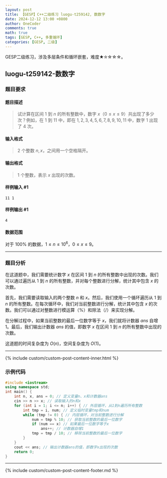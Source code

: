 ```yaml
---
layout: post
title: 【GESP】C++二级练习 luogu-t259142, 数数字
date: 2024-12-12 13:00 +0800
author: OneCoder
comments: true
math: true
tags: [GESP, C++, 多重循环]
categories: [GESP, 二级]
---
```

GESP二级练习，涉及多层条件和循环嵌套，难度★✮☆☆☆。

<!--more-->

## luogu-t259142-数数字

### 题目要求

#### 题目描述

>试计算在区间 $1$ 到 $n$ 的所有整数中，数字 $x$（$0\le x\le9$）共出现了多少次？例如，在 $1$ 到 $11$ 中，即在 $1,2,3,4,5,6,7,8,9,10,11$ 中，数字 $1$ 出现了 $4$ 次。

#### 输入格式

>$2$ 个整数 $n,x$，之间用一个空格隔开。

#### 输出格式

>$1$ 个整数，表示 $x$ 出现的次数。

#### 样例输入 #1

```console
11 1
```

#### 样例输出 #1

```console
4
```

#### 数据范围

对于 $100\%$ 的数据，$1\le n\le 10^6$，$0\le x \le 9$。

---

### 题目分析

在这道题中，我们需要统计数字 $x$ 在区间 $1$ 到 $n$ 的所有整数中出现的次数。我们可以通过遍历从 $1$ 到 $n$ 的所有整数，并对每个整数进行分解，统计其中包含 $x$ 的次数。

首先，我们需要读取输入的两个整数 $n$ 和 $x$。然后，我们使用一个循环遍历从 $1$ 到 $n$ 的所有整数。在每次循环中，我们对当前整数进行分解，统计其中包含 $x$ 的次数。我们可以通过对整数进行模运算（%）和除法（/）来实现分解。

在分解过程中，如果当前整数的最后一位数字等于 $x$，我们就将计数器 $ans$ 自增 $1$。最后，我们输出计数器 $ans$ 的值，即数字 $x$ 在区间 $1$ 到 $n$ 的所有整数中出现的次数。

这道题的时间复杂度为 $O(n)$，空间复杂度为 $O(1)$。

---

{% include custom/custom-post-content-inner.html %}

### 示例代码

```cpp
#include <iostream>
using namespace std;
int main() {
    int n, x, ans = 0; // 定义变量n、x和计数器ans
    cin >> n >> x; // 读取输入的n和x
    for (int i = 1; i <= n; i++) { // 外层循环，从1到n遍历所有整数
        int tmp = i, num; // 定义临时变量tmp和num
        while (tmp != 0) { // 内层循环，对当前整数进行分解
            num = tmp % 10; // 获取当前整数的最后一位数字
            if (num == x) // 如果最后一位数字等于x
                ans++; // 计数器自增1
            tmp = tmp / 10; // 移除当前整数的最后一位数字
        }
    }
    cout << ans; // 输出计数器ans的值，即数字x出现的次数
    return 0;
}
```

---

{% include custom/custom-post-content-footer.md %}
